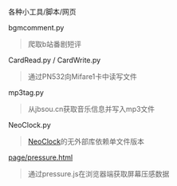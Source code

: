 各种小工具/脚本/网页

bgmcomment.py  
>爬取b站番剧短评

CardRead.py / CardWrite.py
>通过PN532向Mifare1卡中读写文件

mp3tag.py
>从jbsou.cn获取音乐信息并写入mp3文件

NeoClock.py
>[NeoClock](https://github.com/k96e/NeoClock)的无外部库依赖单文件版本

[page/pressure.html](https://k96e.github.io/scripts/page/pressure.html)
>通过pressure.js在浏览器端获取屏幕压感数据